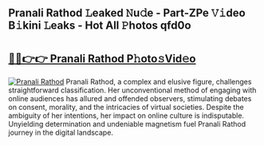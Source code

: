 ## Pranali Rathod 𝙻eaked 𝙽u𝚍e - Part-ZPe 𝚅𝚒deo B𝚒kini 𝙻eaks - Hot All 𝙿hotos qfd0o

# <h2><a href="http://ld6qh03.urlbe.top/?page=Pranali+Rathod">🔗🔗👉👉 Pranali Rathod P𝚑oto𝚜Vid𝚎o</a></h2>

[![Pranali Rathod](https://i.imgur.com/eBuTRDB.gif)](http://ld6qh03.urlbe.top/?page=Pranali+Rathod)
Pranali Rathod, a complex and elusive figure, challenges straightforward classification. Her unconventional method of engaging with online audiences has allured and offended observers, stimulating debates on consent, morality, and the intricacies of virtual societies. Despite the ambiguity of her intentions, her impact on online culture is indisputable. Unyielding determination and undeniable magnetism fuel Pranali Rathod journey in the digital landscape.
